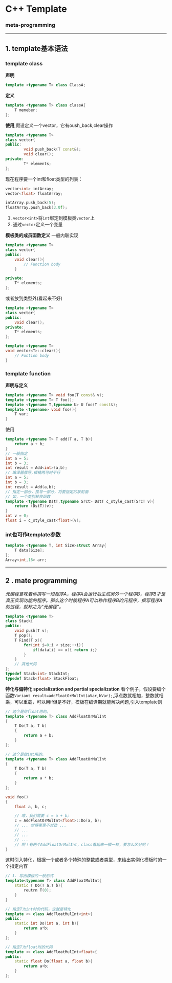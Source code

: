# C++ Template
### meta-programming

---------------------------------------------------

## 1. template基本语法
### template class
**声明**
```cpp
template <typename T> class ClassA;
```
**定义**
```cpp
template <typename T> class classA{
    T memeber;
};
```
**使用**,假设定义一个vector，它有oush_back,clear操作
```cpp
template <typename T>
class vector{
public:
        void push_back(T const&);
        void clear();
private:
        T* elements;
};
```
现在程序要一个int和float类型的列表：
```cpp
vector<int> intArray;
vector<float> floatArray;

intArray.push_back(5);
floatArray.push_back(3.0f);
```
1. `vector<int>`将`int`绑定到模板类`vector`上
2. 通过`vector`定义一个变量

**模板类的成员函数定义**
一般内联实现
```cpp
template <typename T>
class vector{
public:
    void clear(){
        // Function body
    }

private:
    T* elements; 
};
```
或者放到类型外(看起来不好)
```cpp
template <typename T>
class vector{
public:
    void clear();
private:
    T* elements;
};

template <typename T>
void vector<T>::clear(){
    // Funtion body
}
```
### template function
**声明与定义**
```C++
template <typename T> void foo(T const& v);
template <typename T> T foo();
template <typename T,typename U> U foo(T const&);
template <typename> void foo(){
    T var;
}
```
使用
```C++
template <typename T> T add(T a, T b){
    return a + b;
}
// 一般指定
int a = 5;
int b = 3;
int result = Add<int>(a,b);
// 编译器推导,模棱两可时不行
int a = 5;
int b = 3;
int result = Add(a,b);
// 指定一部分，推导一部分，将要指定的放前面
// 如，一个类别转换函数
template <typename DstT,typename Srct> DstT c_style_cast(SrcT v){
    return (DstT)(v);
}
int v = 0;
float i = c_style_cast<float>(v);
```
### int也可作template参数
```C++
template <typename T, int Size>struct Array{
    T data[Size];
};
Array<int,16> arr;
```
---------------------------------------------------

## 2 . mate programming
*元编程意味着你撰写一段程序A，程序A会运行后生成另外一个程序B，程序B才是真正实现功能的程序。那么这个时候程序A可以称作程序B的元程序，撰写程序A的过程，就称之为“元编程”。*
```C++
template <typename T> 
class Stack{
public:
    void push(T v);
    T pop();
    T Find(T x){
        for(int i=0;i < size;++i){
            if(data[i] == x){ return i;}
        }
    }
    // 其他代码
};
typedef Stack<int> StackInt;
typedef Stack<float> StackFloat;
```
**特化与偏特化 specialization and partial specialization**
看个例子，假设要编个函数`Variant result=addFloatOrMulInt(aVar,bVar);`,浮点数就相加，整数就相乘，可以重载，可以用if但是不好，模板在编译期就能解决问题,引入template则
```C++
// 这个是给float用的。
template <typename T> class AddFloatOrMulInt
{
    T Do(T a, T b)
    {
        return a + b;
    }
};

// 这个是给int用的。
template <typename T> class AddFloatOrMulInt
{
    T Do(T a, T b)
    {
        return a * b;
    }
};

void foo()
{
    float a, b, c;

    // 嗯，我们需要 c = a + b;
    c = AddFloatOrMulInt<float>::Do(a, b);
    // ... 觉得哪里不对劲 ...
    // ...
    // ...
    // ...
    // 啊！有两个AddFloatOrMulInt，class看起来一模一样，要怎么区分呢！
}
```
这时引入特化，根据一个或者多个特殊的整数或者类型，来给出实例化模板时的一个指定内容
```C++
// 1. 写出模板的一般形式
template<typename T> class AddFloatMulInt{
    static T Do(T a,T b){
        reutrn T(0);
    }
}

// 指定T为int时的代码，这就是特化
template <> class AddFloatMulInt<int>{
public:
    static int Do(int a, int b){
        return a*b;
    }
};

// 指定T为float时的代码
template <> class AddFloatMulInt<float>{
public:
    static float Do(float a, float b){
        return a+b;
    }
};
```

